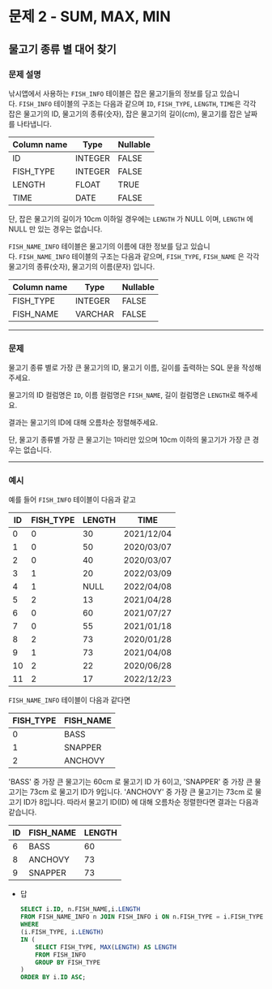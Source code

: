# 문제 2 - SUM, MAX, MIN

## 물고기 종류 별 대어 찾기

### **문제 설명**

낚시앱에서 사용하는 `FISH_INFO` 테이블은 잡은 물고기들의 정보를 담고 있습니다. `FISH_INFO` 테이블의 구조는 다음과 같으며 `ID`, `FISH_TYPE`, `LENGTH`, `TIME`은 각각 잡은 물고기의 ID, 물고기의 종류(숫자), 잡은 물고기의 길이(cm), 물고기를 잡은 날짜를 나타냅니다.

| Column name | Type | Nullable |
| --- | --- | --- |
| ID | INTEGER | FALSE |
| FISH_TYPE | INTEGER | FALSE |
| LENGTH | FLOAT | TRUE |
| TIME | DATE | FALSE |

단, 잡은 물고기의 길이가 10cm 이하일 경우에는 `LENGTH` 가 NULL 이며, `LENGTH` 에 NULL 만 있는 경우는 없습니다.

`FISH_NAME_INFO` 테이블은 물고기의 이름에 대한 정보를 담고 있습니다. `FISH_NAME_INFO` 테이블의 구조는 다음과 같으며, `FISH_TYPE`, `FISH_NAME` 은 각각 물고기의 종류(숫자), 물고기의 이름(문자) 입니다.

| Column name | Type | Nullable |
| --- | --- | --- |
| FISH_TYPE | INTEGER | FALSE |
| FISH_NAME | VARCHAR | FALSE |

---

### 문제

물고기 종류 별로 가장 큰 물고기의 ID, 물고기 이름, 길이를 출력하는 SQL 문을 작성해주세요.

물고기의 ID 컬럼명은 `ID`, 이름 컬럼명은 `FISH_NAME`, 길이 컬럼명은 `LENGTH`로 해주세요.

결과는 물고기의 ID에 대해 오름차순 정렬해주세요.

단, 물고기 종류별 가장 큰 물고기는 1마리만 있으며 10cm 이하의 물고기가 가장 큰 경우는 없습니다.

---

### 예시

예를 들어 `FISH_INFO` 테이블이 다음과 같고

| ID | FISH_TYPE | LENGTH | TIME |
| --- | --- | --- | --- |
| 0 | 0 | 30 | 2021/12/04 |
| 1 | 0 | 50 | 2020/03/07 |
| 2 | 0 | 40 | 2020/03/07 |
| 3 | 1 | 20 | 2022/03/09 |
| 4 | 1 | NULL | 2022/04/08 |
| 5 | 2 | 13 | 2021/04/28 |
| 6 | 0 | 60 | 2021/07/27 |
| 7 | 0 | 55 | 2021/01/18 |
| 8 | 2 | 73 | 2020/01/28 |
| 9 | 1 | 73 | 2021/04/08 |
| 10 | 2 | 22 | 2020/06/28 |
| 11 | 2 | 17 | 2022/12/23 |

`FISH_NAME_INFO` 테이블이 다음과 같다면

| FISH_TYPE | FISH_NAME |
| --- | --- |
| 0 | BASS |
| 1 | SNAPPER |
| 2 | ANCHOVY |

'BASS' 중 가장 큰 물고기는 60cm 로 물고기 ID 가 6이고, 'SNAPPER' 중 가장 큰 물고기는 73cm 로 물고기 ID가 9입니다. 'ANCHOVY' 중 가장 큰 물고기는 73cm 로 물고기 ID가 8입니다. 따라서 물고기 ID(ID) 에 대해 오름차순 정렬한다면 결과는 다음과 같습니다.

| ID | FISH_NAME | LENGTH |
| --- | --- | --- |
| 6 | BASS | 60 |
| 8 | ANCHOVY | 73 |
| 9 | SNAPPER | 73 |
- 답
    
    ```sql
    SELECT i.ID, n.FISH_NAME,i.LENGTH
    FROM FISH_NAME_INFO n JOIN FISH_INFO i ON n.FISH_TYPE = i.FISH_TYPE
    WHERE 
    (i.FISH_TYPE, i.LENGTH) 
    IN (
        SELECT FISH_TYPE, MAX(LENGTH) AS LENGTH
        FROM FISH_INFO
        GROUP BY FISH_TYPE
    )
    ORDER BY i.ID ASC;
    ```